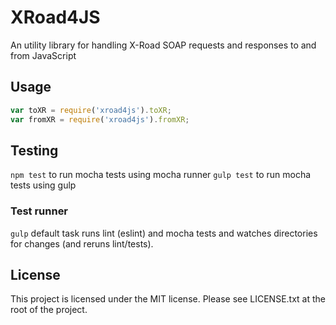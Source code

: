# XRoad4JS
An utility library for handling X-Road SOAP requests and responses to and from JavaScript

## Usage

```javascript
var toXR = require('xroad4js').toXR;
var fromXR = require('xroad4js').fromXR;
```

## Testing
`npm test` to run mocha tests using mocha runner
`gulp test` to run mocha tests using gulp

### Test runner
`gulp` default task runs lint (eslint) and mocha tests and watches directories
for changes (and reruns lint/tests).

## License
This project is licensed under the MIT license. Please see LICENSE.txt at the
root of the project.

